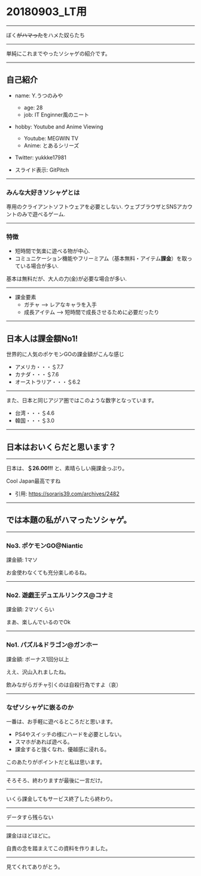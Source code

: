 # 20180903_LT用

---

ぼく~~がハマった~~をハメた奴らたち

---

単純にこれまでやったソシャゲの紹介です。

---

## 自己紹介

* name: Y.うつのみや
  * age: 28
   * job: IT Enginner風のニート
* hobby: Youtube and Anime Viewing
  * Youtube: MEGWIN TV
  * Anime: とあるシリーズ
* Twitter: yukkke17981

* スライド表示: GitPitch


---

### みんな大好きソシャゲとは

専用のクライアントソフトウェアを必要としない.
ウェブブラウザとSNSアカウントのみで遊べるゲーム.

---

### 特徴

* 短時間で気楽に遊べる物が中心.
* コミュニケーション機能やフリーミアム（基本無料・アイテム**課金**）を取っている場合が多い.

基本は無料だが、大人の力(金)が必要な場合が多い.

---

* 課金要素
  * ガチャ  --> レアなキャラを入手
  * 成長アイテム  --> 短時間で成長させるために必要だったり

---

## 日本人は課金額No1!

世界的に人気のポケモンGOの課金額がこんな感じ

* アメリカ・・・＄7.7
* カナダ・・・＄7.6
* オーストラリア・・・＄6.2

---

また、日本と同じアジア圏ではこのような数字となっています。

* 台湾・・・＄4.6
* 韓国・・・＄3.0

---

## 日本はおいくらだと思います？

---

日本は、**＄26.00!!!** と、素晴らしい廃課金っぷり。

Cool Japan最高ですね

* 引用: https://soraris39.com/archives/2482

---

## では本題の私がハマったソシャゲ。

---

### No3. ポケモンGO@Niantic 

課金額: 1マソ

お金使わなくても充分楽しめるね。

---

### No2. 遊戯王デュエルリンクス@コナミ

課金額: 2マソくらい

まあ、楽しんでいるのでOk

---

### No1. パズル&ドラゴン@ガンホー

課金額: ボーナス1回分以上

ええ、沢山入れましたね。

飲みながらガチャ引くのは自殺行為ですよ（哀）

---

### なぜソシャゲに嵌るのか

一番は、お手軽に遊べるところだと思います。

* PS4やスイッチの様にハードを必要としない。
* スマホがあれば遊べる。
* 課金すると強くなれ、優越感に浸れる。

このあたりがポイントだと私は思います。

---

そろそろ、終わりますが最後に一言だけ。

---

いくら課金してもサービス終了したら終わり。

---

データすら残らない

---

課金はほどほどに。

自責の念を踏まえてこの資料を作りました。

---

見てくれてありがとう。
